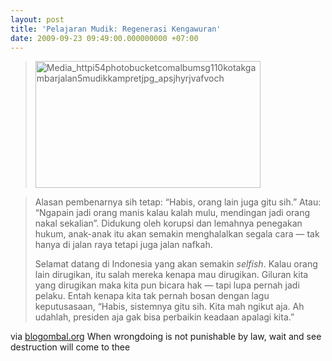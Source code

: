```yaml
---
layout: post
title: 'Pelajaran Mudik: Regenerasi Kengawuran'
date: 2009-09-23 09:49:00.000000000 +07:00
---
```

><img alt="Media_httpi54photobucketcomalbumsg110kotakgambarjalan5mudikkampretjpg_apsjhyrjvafvoch" height="203" src="http://gilagiback.files.wordpress.com/2009/09/media_httpi54photobucketcomalbumsg110kotakgambarjalan5mudikkampretjpg_apsjhyrjvafvoch-scaled5001.jpg?w=300" width="360" />

>Alasan pembenarnya sih tetap: &ldquo;Habis, orang lain juga gitu sih.&rdquo; Atau: &ldquo;Ngapain jadi orang manis kalau kalah mulu, mendingan jadi orang nakal sekalian&rdquo;. Didukung oleh korupsi dan lemahnya penegakan hukum, anak-anak itu akan semakin menghalalkan segala cara &mdash; tak hanya di jalan raya tetapi juga jalan nafkah.</p>
>Selamat datang di Indonesia yang akan semakin&nbsp;<em>selfish</em>. Kalau orang lain dirugikan, itu salah mereka kenapa mau dirugikan. Giluran kita yang dirugikan maka kita pun bicara hak &mdash; tapi lupa pernah jadi pelaku. Entah kenapa kita tak pernah bosan dengan lagu keputusasaan, &ldquo;Habis, sistemnya gitu sih. Kita mah ngikut aja. Ah udahlah, presiden aja gak bisa perbaikin keadaan apalagi kita.&rdquo;

via <a href="http://blogombal.org/2009/09/23/pelajaran-mudik-regenerasi-kengawuran/">blogombal.org</a>
When wrongdoing is not punishable by law, wait and see destruction will come to thee
  
